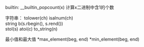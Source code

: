 builtin:
__builtin_popcount(x)  计算x二进制中含1的个数


字符串：
tolower(ch) 
isalnum(ch)        
string b(s.rbegin(), s.rend())  
stol(s)
atoi(c)
to_string(n)

最小值和最大值
*max_element(beg, end) *min_element(beg, end)